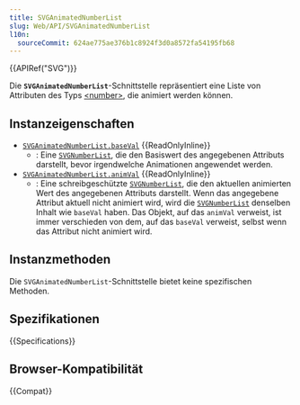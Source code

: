 ```yaml
---
title: SVGAnimatedNumberList
slug: Web/API/SVGAnimatedNumberList
l10n:
  sourceCommit: 624ae775ae376b1c8924f3d0a8572fa54195fb68
---
```


{{APIRef("SVG")}}

Die **`SVGAnimatedNumberList`**-Schnittstelle repräsentiert eine Liste von Attributen des Typs [\<number>](/de/docs/Web/SVG/Guides/Content_type#number), die animiert werden können.

## Instanzeigenschaften

- [`SVGAnimatedNumberList.baseVal`](/de/docs/Web/API/SVGAnimatedNumberList/baseVal) {{ReadOnlyInline}}
  - : Eine [`SVGNumberList`](/de/docs/Web/API/SVGNumberList), die den Basiswert des angegebenen Attributs darstellt, bevor irgendwelche Animationen angewendet werden.
- [`SVGAnimatedNumberList.animVal`](/de/docs/Web/API/SVGAnimatedNumberList/animVal) {{ReadOnlyInline}}
  - : Eine schreibgeschützte [`SVGNumberList`](/de/docs/Web/API/SVGNumberList), die den aktuellen animierten Wert des angegebenen Attributs darstellt. Wenn das angegebene Attribut aktuell nicht animiert wird, wird die [`SVGNumberList`](/de/docs/Web/API/SVGNumberList) denselben Inhalt wie `baseVal` haben. Das Objekt, auf das `animVal` verweist, ist immer verschieden von dem, auf das `baseVal` verweist, selbst wenn das Attribut nicht animiert wird.

## Instanzmethoden

Die `SVGAnimatedNumberList`-Schnittstelle bietet keine spezifischen Methoden.

## Spezifikationen

{{Specifications}}

## Browser-Kompatibilität

{{Compat}}
